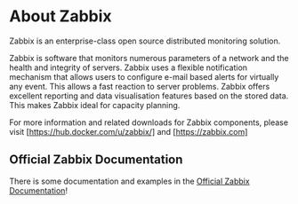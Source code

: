 # About Zabbix

Zabbix is an enterprise-class open source distributed monitoring solution.

Zabbix is software that monitors numerous parameters of a network and the health and integrity of servers. Zabbix uses a flexible notification mechanism that allows users to configure e-mail based alerts for virtually any event. This allows a fast reaction to server problems. Zabbix offers excellent reporting and data visualisation features based on the stored data. This makes Zabbix ideal for capacity planning.

For more information and related downloads for Zabbix components, please visit [https://hub.docker.com/u/zabbix/] and [https://zabbix.com]

## Official Zabbix Documentation

There is some documentation and examples in the [Official Zabbix Documentation](https://www.zabbix.com/documentation/current/manual/installation/containers)!
